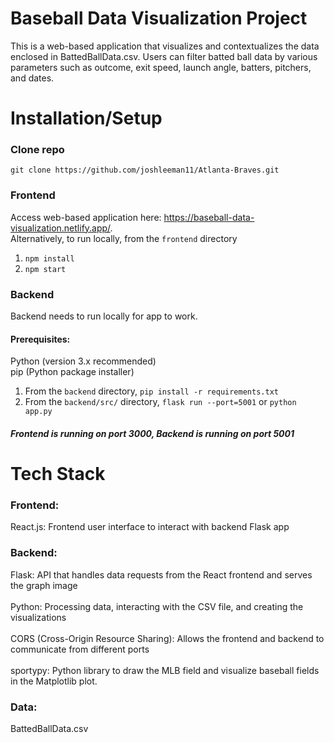 # Baseball Data Visualization Project

This is a web-based application that visualizes and contextualizes the data enclosed in BattedBallData.csv. Users can filter batted ball data by various parameters such as outcome, exit speed, launch angle, batters, pitchers, and dates.

# Installation/Setup
### Clone repo
```git clone https://github.com/joshleeman11/Atlanta-Braves.git```
### Frontend
Access web-based application here: https://baseball-data-visualization.netlify.app/. <br>
Alternatively, to run locally, from the ```frontend``` directory
1. ```npm install```
2. ```npm start```

### Backend
Backend needs to run locally for app to work. <br>

#### Prerequisites:
Python (version 3.x recommended) <br>
pip (Python package installer) <br>

1. From the ```backend``` directory, ```pip install -r requirements.txt```
2. From the ```backend/src/``` directory, ```flask run --port=5001``` or ```python app.py```

##### Frontend is running on port 3000, Backend is running on port 5001

# Tech Stack
### Frontend:
React.js: Frontend user interface to interact with backend Flask app

### Backend:
Flask: API that handles data requests from the React frontend and serves the graph image <br> <br>
Python: Processing data, interacting with the CSV file, and creating the visualizations <br> <br>
CORS (Cross-Origin Resource Sharing): Allows the frontend and backend to communicate from different ports <br> <br>
sportypy: Python library to draw the MLB field and visualize baseball fields in the Matplotlib plot.

### Data:
BattedBallData.csv
